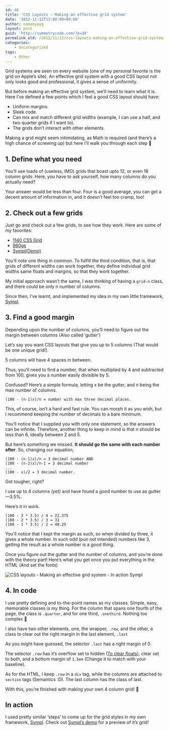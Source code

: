 ```yaml
---
id: 46
title: 'CSS Layouts – Making an effective grid system'
date: '2012-11-12T13:00:00+00:00'
author: namanyayg
layout: post
guid: 'http://symmetrycode.com/?p=39'
permalink_old: /2012/11/12/css-layouts-making-an-effective-grid-system/
categories:
    - Uncategorized
tags:
    - Other
---
```


Grid systems are seen on every website (one of my personal favorite is the grid on Apple’s site). An effective grid system with a good CSS layout not only looks good and professional, it gives a sense of uniformity.

But before making an effective grid system, we’ll need to learn what it is. Here I’ve defined a few points which I feel a good CSS layout should have:

- Uniform margins.
- Sleek code.
- Can mix and match different grid widths (example, I can use a half, and two quarter grids if I want to).
- The grids don’t interact with other elements.

Making a grid might seem intimidating, as Math is required (and there’s a high chance of screwing up) but here I’ll walk you through each step 🙂

## 1. Define what you need

You’ll see loads of (useless, IMO) grids that boast upto 12, or even 18 column grids. Here, you have to ask yourself, how many columns do you actually need?

Your answer would be less than four. Four is a good average, you can get a decent amount of information in, and it doesn’t feel too cramp, too!

## 2. Check out a few grids

Just go and check out a few grids, to see how they work. Here are some of my favorites:

- [1140 CSS Grid](http://cssgrid.net/)
- [960gs](http://960.gs/)
- [Sympl](https://github.com/namanyayg/sympl)[(Demo)](http://namanyayg.com/sympl/)

You’ll note one thing in common. To fulfill the third condition, that is, that grids of different widths can work together, they define individual grid widths same floats and margins, so that they work together.

My initial approach wasn’t the same, I was thinking of having a `grid-n` class, and there could be only n number of columns.

Since then, I’ve learnt, and implemented my idea in my own little framework, [Sympl](https://github.com/namanyayg/sympl).

## 3. Find a good margin

Depending upon the number of columns, you’ll need to figure out the margin between columns (Also called ‘gutter’)

Let’s say you want CSS layouts that give you up to 5 columns (That would be one unique grid!).

5 columns will have 4 spaces in between.

Thus, you’ll need to find a number, that when multiplied by 4 and subtracted from 100, gives you a number easily divisible by 5.

Confused? Here’s a simple formula, letting x be the gutter, and n being the max number of columns.

```
(100 - (n-1)x)/n = number with max three decimal places.
```

This, of course, isn’t a hard and fast rule. You can morph it as you wish, but I recommend keeping the number of decimals to a bare minimum.

You’ll notice that I supplied you with only one statement, so the answers can be infinite. Therefore, another thing to keep in mind is that n should be less than 6, ideally between 2 and 5.

But here’s something we missed. **It should go the same with each number after**. So, changing our equation,

```
(100 - (n-1)x)/n = 3 decimal number AND
(100 - (n-2)x)/n-1 = 3 decimal number
...
(100 - x)/2 = 3 decimal number.
```

Got tougher, right?

I use up to 4 columns *(yet)* and have found a good number to use as gutter—3.5%.

Here’s it in work.

```
(100 - 3 * 3.5) / 4 = 22.375
(100 - 2 * 3.5) / 3 = 31
(100 - 1 * 3.5) / 2 = 48.25
```

You’ll notice that I kept the margin as such, so when divided by three, it gives a whole number. In such odd (pun not intended) numbers like 3, getting the result as a whole number is a good thing.

Once you figure out the gutter and the number of columns, and you’re done with the theory part! Here’s what you get once you put everything in the HTML (And set the fonts)

![CSS layouts - Making an effective grid system - In action Sympl](http://i.symmetrycode.com/2012/11/CSS-layouts-Making-an-effective-grid-system-In-action-Sympl.png "CSS layouts - Making an effective grid system - In action Sympl")

## 4. In code

I use pretty defining and to-the-point names as my classes. Simple, easy, memorable classes is my thing. For the column that spans one fourth of the page, the class is `.quarter`, and for one third, `.onethird`. Nothing too complex 🙂

I also have two other elements, one, the wrapper, `.row`, and the other, a class to clear out the right margin in the last element, `.last`

As you might have guessed, the selector `.last` has a right margin of 0.

The selector `.row` has it’s overflow set to hidden ([To clear floats](http://www.impressivewebs.com/clearing-floats-why-necessary/)), clear set to both, and a bottom margin of `1.5em` (Change it to match with your baseline).

As for the HTML, I keep `.row` in a `div` tag, while the columns are attached to `section` tags (Semantics :D). The last column has the class of last.

With this, you’re finished with making your own 4 column grid! 🙂

## In action

I used pretty similar ‘steps’ to come up for the grid styles in my own framework, [Sympl](https://github.com/namanyayg/sympl). Check out [Sympl’s demo](http://sympl.namanyayg.com/) for a preview of it’s grid!